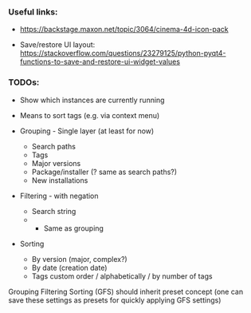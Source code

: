 ### Useful links:
* https://backstage.maxon.net/topic/3064/cinema-4d-icon-pack

* Save/restore UI layout: https://stackoverflow.com/questions/23279125/python-pyqt4-functions-to-save-and-restore-ui-widget-values

### TODOs:
* Show which instances are currently running
* Means to sort tags (e.g. via context menu)


* Grouping - Single layer (at least for now)
	* Search paths
	* Tags
	* Major versions
	* Package/installer (? same as search paths?)
	* New installations
* Filtering - with negation
	* Search string
	* + Same as grouping
* Sorting
	* By version (major, complex?)
	* By date (creation date)
	* Tags custom order / alphabetically / by number of tags

Grouping Filtering Sorting (GFS) should inherit preset concept (one can save these settings as presets for quickly applying GFS settings)